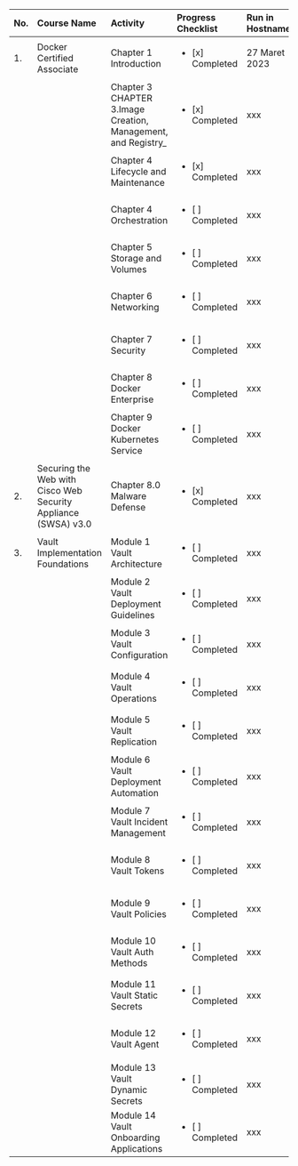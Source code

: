| No. |  Course Name | Activity | Progress Checklist | Run in Hostname | Duration  | Notes  | Prerequisites |
|:-----|:--------------|:----------|:----------|:----------|:-----------|:--------|:---------------|
| 1. | Docker Certified Associate | Chapter 1 Introduction | <ul><li>[x] Completed</li></ul> | 27 Maret 2023 |  11 Minute | Login Account presales-msi.outlook.com | Cloud Guru |
|   |  | Chapter 3 CHAPTER 3.Image Creation, Management, and Registry_ | <ul><li>[x] Completed</li></ul> | xxx |  3 hours 15 minute | 5 Mei 2023 | N/A |
|   |  | Chapter 4 Lifecycle and Maintenance | <ul><li>[x] Completed</li></ul> | xxx |  3 hours 15 minute | N/A | 3 April 2023 |
|   |  | Chapter 4 Orchestration | <ul><li>[ ] Completed</li></ul> | xxx |  3 hours  | N/A | N/A |
|   |  | Chapter 5 Storage and Volumes | <ul><li>[ ] Completed</li></ul> | xxx |  2 hours | N/A | N/A |
|   |  | Chapter 6 Networking | <ul><li>[ ] Completed</li></ul> | xxx |  2 hour | N/A | N/A |
|   |  | Chapter 7 Security | <ul><li>[ ] Completed</li></ul> | xxx |  1 hour | N/A | N/A |
|   |  | Chapter 8 Docker Enterprise | <ul><li>[ ] Completed</li></ul> | xxx |  2 hours  | N/A | N/A |
|   |  | Chapter 9 Docker Kubernetes Service | <ul><li>[ ] Completed</li></ul> | xxx |  3 hours  | N/A | N/A |
|                                                                                                     ||||||||
| 2. | Securing the Web with Cisco Web Security Appliance (SWSA) v3.0 | Chapter 8.0 Malware Defense | <ul><li>[x] Completed</li></ul> | xxx |  3 hours  | 5 Mei 2023 update_ | N/A |
| 3. | Vault Implementation Foundations | Module 1 Vault Architecture | <ul><li>[ ] Completed</li></ul> | xxx |  xxx  | N/A | N/A |
|   |   | Module 2 Vault Deployment Guidelines | <ul><li>[ ] Completed</li></ul> | xxx |  xxx  | N/A | N/A |
|   |   | Module 3 Vault Configuration | <ul><li>[ ] Completed</li></ul> | xxx |  xxx  | N/A | N/A |
|   |   | Module 4 Vault Operations | <ul><li>[ ] Completed</li></ul> | xxx |  xxx  | N/A | N/A |
|   |   | Module 5 Vault Replication | <ul><li>[ ] Completed</li></ul> | xxx |  xxx  | N/A | N/A |
|   |   | Module 6 Vault Deployment Automation | <ul><li>[ ] Completed</li></ul> | xxx |  xxx  | N/A | N/A |
|   |   | Module 7 Vault Incident Management | <ul><li>[ ] Completed</li></ul> | xxx |  xxx  | N/A | N/A |
|   |   | Module 8 Vault Tokens | <ul><li>[ ] Completed</li></ul> | xxx |  xxx  | N/A | N/A |
|   |   | Module 9 Vault Policies | <ul><li>[ ] Completed</li></ul> | xxx |  xxx  | N/A | N/A |
|   |   | Module 10 Vault Auth Methods | <ul><li>[ ] Completed</li></ul> | xxx |  xxx  | N/A | N/A |
|   |   | Module 11 Vault Static Secrets | <ul><li>[ ] Completed</li></ul> | xxx |  xxx  | N/A | N/A |
|   |   | Module 12 Vault Agent | <ul><li>[ ] Completed</li></ul> | xxx |  xxx  | N/A | N/A |
|   |   | Module 13 Vault Dynamic Secrets | <ul><li>[ ] Completed</li></ul> | xxx |  xxx  | N/A | N/A |
|   |   | Module 14 Vault Onboarding Applications | <ul><li>[ ] Completed</li></ul> | xxx |  xxx  | N/A | N/A |